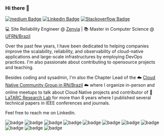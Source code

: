 ### Hi there 👋

[![medium Badge](https://img.shields.io/badge/medium-black?style=flat-square&logo=medium&logoColor=white)](https://medium.com/@emdneto)
[![Linkedin Badge](https://img.shields.io/badge/-linkedin-blue?style=flat-square&logo=Linkedin&logoColor=white)](https://www.linkedin.com/in/emidioneto/)
[![Stackoverflow Badge](https://img.shields.io/badge/Stack_Overflow-FE7A16?style=flat-square&logo=stack-overflow&logoColor=white)](https://stackoverflow.com/users/16993728/emidio-neto)




💻 Site Reliability Engineer @ [Zenvia](https://github.com/zenvia) | :books: Master in Computer Science @ [UFRN/Brazil]()

Over the past few years, I have been dedicated to helping companies improve the scalability, reliability, and observability of cloud-native applications and large-scale infrastructures by employing DevOps practices. I'm also passionate about contributing to opensource projects and teaching.

Besides coding and sysadmin, I'm also the Chapter Lead of the ☁️ [Cloud Native Community Group in RN/Brazil](https://community.cncf.io/cloud-native-rio-grande-do-norte/) ☁️ where I organize in-person and online meetups to talk about Cloud Native projects and contributor of 📑 [LaTARC Research Lab](https://latarc.ifrn.edu.br/) for more than 8 years where I published several technical papers in IEEE conferences and journals. 

Feel free to reach me on Linkedin.

 
<!--[![Sponsor Badge](https://img.shields.io/badge/sponsor-30363D?style=flat-square&logo=GitHub-Sponsors&logoColor=#white)](https://stackoverflow.com/users/16993728/emidio-neto)-->


![badge](https://img.shields.io/badge/Kafka-000000?style=flat-squaree&logo=apachekafka&logoColor=white)
![badge](https://img.shields.io/badge/Kubernetes-326ce5.svg?&style=flat-squaree&logo=kubernetes&logoColor=white)
![badge](https://img.shields.io/badge/Terraform-%235835CC?style=flat-squaree&logo=terraform&logoColor=white)
![badge](https://img.shields.io/badge/Amazon_AWS-232F3E?style=flat-squaree&logo=amazon-aws&logoColor=white)
![badge](https://img.shields.io/badge/Python-3776AB?style=flat-squaree&logo=python&logoColor=white)
![badge](https://img.shields.io/badge/Go-00ADD8?style=flat-squaree&logo=go&logoColor=white)
![badge](https://img.shields.io/badge/Linux-FCC624?style=flat-squaree&logo=linux&logoColor=black)
![badge](https://img.shields.io/badge/Red%20Hat-EE0000?style=flat-squaree&logo=redhat&logoColor=white)
![badge](https://img.shields.io/badge/Git-F05032?style=flat-squaree&logo=git&logoColor=white)
![badge](https://img.shields.io/badge/Prometheus-E6522C?style=flat-squaree&logo=prometheus&logoColor=white)
![badge](https://img.shields.io/badge/OpenTelemetry-000000?style=flat-squaree&logo=opentelemetry&logoColor=white)
<!--![badge](https://img.shields.io/badge/Ansible-000000?style=flat-square&logo=ansible&logoColor=white)-->



<!--
**emdneto/emdneto** is a ✨ _special_ ✨ repository because its `README.md` (this file) appears on your GitHub profile.

Here are some ideas to get you started:

- 🔭 I’m currently working on ...
- 🌱 I’m currently learning ...
- 👯 I’m looking to collaborate on ...
- 🤔 I’m looking for help with ...
- 💬 Ask me about ...
- 📫 How to reach me: ...
- 😄 Pronouns: ...
- ⚡ Fun fact: ...
-->
